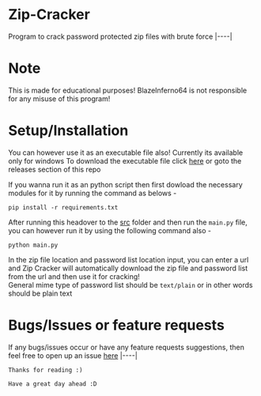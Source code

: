 # Zip-Cracker
Program to crack password protected zip files with brute force
|----|

# Note
This is made for educational purposes!
BlazeInferno64 is not responsible for any misuse of this program!

# Setup/Installation
You can however use it as an executable file also!
Currently its available only for windows
To download the executable file click <a href="https://github.com/BlazeInferno64/Zip-Cracker/releases/download/1.0.0/Zip-Cracker.exe">here</a> or goto the releases section of this repo


If you wanna run it as an python script then first dowload the necessary modules for it by running the command as belows -

```
pip install -r requirements.txt
```

After running this headover to the <a href="./src/">src</a> folder and then run the `main.py` file, you can however run it by using the following command also -

```
python main.py
```

In the zip file location and password list location input, you can enter a url and Zip Cracker will automatically download the zip file and password list from the url and then use it for cracking!
<br>
General mime type of password list should be `text/plain` or in other words should be plain text

# Bugs/Issues or feature requests
If any bugs/issues occur or have any feature requests suggestions, then feel free to open up an issue <a href="https://github.com/BlazeInferno64/Zip-Cracker/issues">here</a>
|----|


`Thanks for reading :)`

`Have a great day ahead :D`
